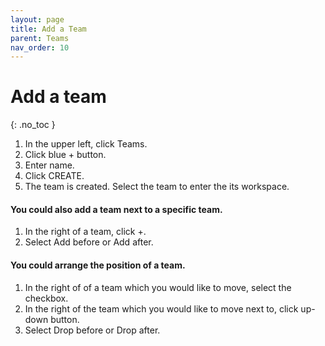 ```yaml
---
layout: page
title: Add a Team 
parent: Teams 
nav_order: 10 
---
```


# Add a team 
{: .no_toc }

1. In the upper left, click Teams.
2. Click blue + button.
3. Enter name.
4. Click CREATE.
5. The team is created. Select the team to enter the its workspace.

#### You could also add a team next to a specific team.
1. In the right of a team, click +.
2. Select Add before or Add after.

#### You could arrange the position of a team.
1. In the right of of a team which you would like to move, select the checkbox.
2. In the right of the team which you would like to move next to, click up-down button.
3. Select Drop before or Drop after. 
